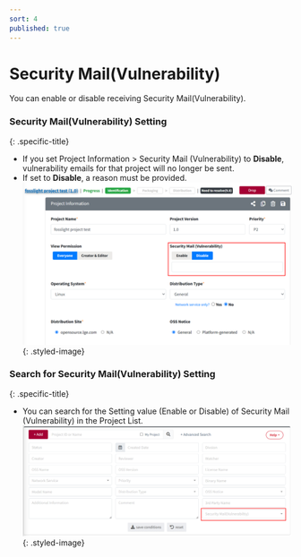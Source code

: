 ```yaml
---
sort: 4
published: true
---
```


# Security Mail(Vulnerability)
<div class="note">
You can enable or disable receiving Security Mail(Vulnerability).  
</div>

### Security Mail(Vulnerability) Setting
{: .specific-title}
- If you set Project Information > Security Mail (Vulnerability) to **Disable**, vulnerability emails for that project will no longer be sent.  
- If set to **Disable**, a reason must be provided.  
![vul_mail_setting](../images/vulnerability/vul_mail_setting.png){: .styled-image} 

### Search for Security Mail(Vulnerability) Setting
{: .specific-title}
 - You can search for the Setting value (Enable or Disable) of Security Mail (Vulnerability) in the Project List.  
![vul_mail_search](../images/vulnerability/vul_mail_search.png){: .styled-image} 

